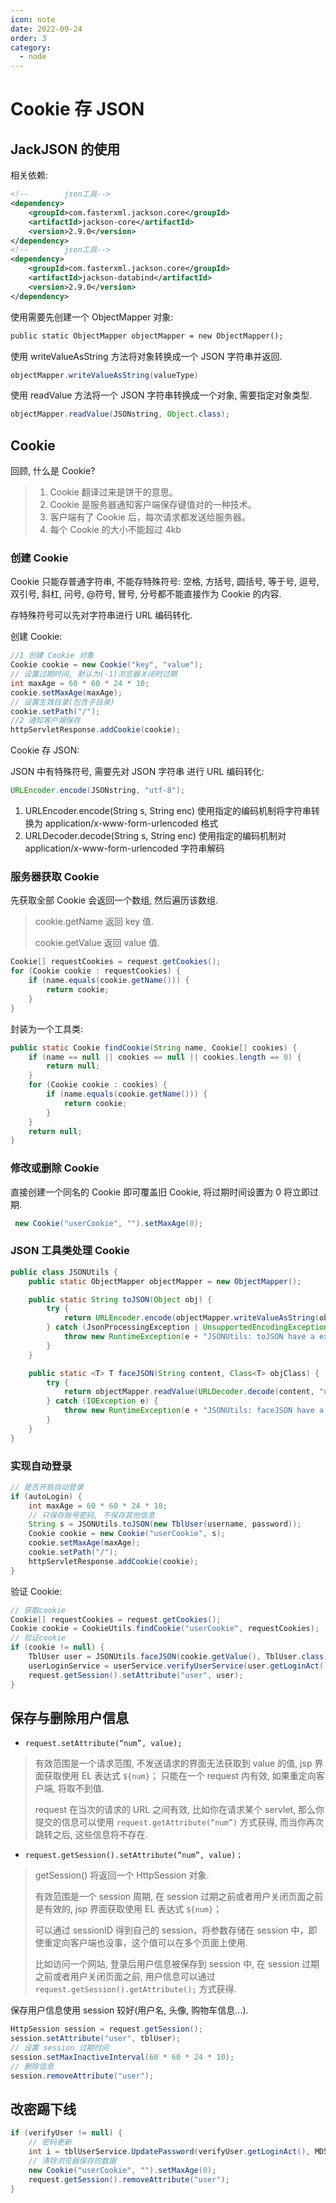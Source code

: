 ```yaml
---
icon: note
date: 2022-09-24
order: 3
category:
  - node
---
```


# Cookie 存 JSON

## JackJSON 的使用

相关依赖:

```xml
<!--        json工具-->
<dependency>
    <groupId>com.fasterxml.jackson.core</groupId>
    <artifactId>jackson-core</artifactId>
    <version>2.9.0</version>
</dependency>
<!--        json工具-->
<dependency>
    <groupId>com.fasterxml.jackson.core</groupId>
    <artifactId>jackson-databind</artifactId>
    <version>2.9.0</version>
</dependency>
```

使用需要先创建一个 ObjectMapper 对象:

```xml
public static ObjectMapper objectMapper = new ObjectMapper();
```

使用 writeValueAsString 方法将对象转换成一个 JSON 字符串并返回.

```java
objectMapper.writeValueAsString(valueType)
```

使用 readValue 方法将一个 JSON 字符串转换成一个对象, 需要指定对象类型.

```java
objectMapper.readValue(JSONstring, Object.class);
```

## Cookie

回顾, 什么是 Cookie?

> 1. Cookie 翻译过来是饼干的意思。
> 2. Cookie 是服务器通知客户端保存键值对的一种技术。
> 3. 客户端有了 Cookie 后，每次请求都发送给服务器。
> 4. 每个 Cookie 的大小不能超过 4kb

### 创建 Cookie

Cookie 只能存普通字符串, 不能存特殊符号: 空格, 方括号, 圆括号, 等于号, 逗号, 双引号, 斜杠, 问号, @符号, 冒号, 分号都不能直接作为 Cookie 的内容.

存特殊符号可以先对字符串进行 URL 编码转化.

创建 Cookie:

```java
//1 创建 Cookie 对象
Cookie cookie = new Cookie("key", "value");
// 设置过期时间, 默认为(-1)浏览器关闭时过期
int maxAge = 60 * 60 * 24 * 10;
cookie.setMaxAge(maxAge);
// 设置生效目录(包含子目录)
cookie.setPath("/");
//2 通知客户端保存
httpServletResponse.addCookie(cookie);
```

Cookie 存 JSON:

JSON 中有特殊符号, 需要先对 JSON 字符串 进行 URL 编码转化:

```java
URLEncoder.encode(JSONstring, "utf-8");
```

1. URLEncoder.encode(String s, String enc)
   使用指定的编码机制将字符串转换为 application/x-www-form-urlencoded 格式
2. URLDecoder.decode(String s, String enc)
   使用指定的编码机制对 application/x-www-form-urlencoded 字符串解码

### 服务器获取 Cookie

先获取全部 Cookie 会返回一个数组, 然后遍历该数组.

> cookie.getName 返回 key 值.
>
> cookie.getValue 返回 value 值.

```java
Cookie[] requestCookies = request.getCookies();
for (Cookie cookie : requestCookies) {
    if (name.equals(cookie.getName())) {
        return cookie;
    }
}
```

封装为一个工具类:

```java
public static Cookie findCookie(String name, Cookie[] cookies) {
    if (name == null || cookies == null || cookies.length == 0) {
        return null;
    }
    for (Cookie cookie : cookies) {
        if (name.equals(cookie.getName())) {
            return cookie;
        }
    }
    return null;
}
```

### 修改或删除 Cookie

直接创建一个同名的 Cookie 即可覆盖旧 Cookie, 将过期时间设置为 0 将立即过期.

```java
 new Cookie("userCookie", "").setMaxAge(0);
```

### JSON 工具类处理 Cookie

```java
public class JSONUtils {
    public static ObjectMapper objectMapper = new ObjectMapper();

    public static String toJSON(Object obj) {
        try {
            return URLEncoder.encode(objectMapper.writeValueAsString(obj), "utf-8");
        } catch (JsonProcessingException | UnsupportedEncodingException e) {
            throw new RuntimeException(e + "JSONUtils: toJSON have a exception");
        }
    }

    public static <T> T faceJSON(String content, Class<T> objClass) {
        try {
            return objectMapper.readValue(URLDecoder.decode(content, "utf-8"), objClass);
        } catch (IOException e) {
            throw new RuntimeException(e + "JSONUtils: faceJSON have a exception");
        }
    }
}
```

### 实现自动登录

```java
// 是否开启自动登录
if (autoLogin) {
    int maxAge = 60 * 60 * 24 * 10;
    // 只保存账号密码, 不保存其他信息
    String s = JSONUtils.toJSON(new TblUser(username, password));
    Cookie cookie = new Cookie("userCookie", s);
    cookie.setMaxAge(maxAge);
    cookie.setPath("/");
    httpServletResponse.addCookie(cookie);
}
```

验证 Cookie:

```java
// 获取cookie
Cookie[] requestCookies = request.getCookies();
Cookie cookie = CookieUtils.findCookie("userCookie", requestCookies);
// 验证cookie
if (cookie != null) {
    TblUser user = JSONUtils.faceJSON(cookie.getValue(), TblUser.class);
    userLoginService = userService.verifyUserService(user.getLoginAct(), user.getLoginPwd());
    request.getSession().setAttribute("user", user);
}
```

## 保存与删除用户信息

- `request.setAttribute(“num”, value);`

> 有效范围是一个请求范围, 不发送请求的界面无法获取到 value 的值, jsp 界面获取使用 EL 表达式 `${num}`；
> 只能在一个 request 内有效, 如果重定向客户端, 将取不到值.
>
> request 在当次的请求的 URL 之间有效, 比如你在请求某个 servlet, 那么你提交的信息可以使用 `request.getAttribute(“num”)` 方式获得, 而当你再次跳转之后, 这些信息将不存在.

- `request.getSession().setAttribute(“num”, value)；`

> getSession() 将返回一个 HttpSession 对象.
>
> 有效范围是一个 session 周期, 在 session 过期之前或者用户关闭页面之前是有效的, jsp 界面获取使用 EL 表达式 `${num}`；
>
> 可以通过 sessionID 得到自己的 session，将参数存储在 session 中，即使重定向客户端也没事，这个值可以在多个页面上使用.
>
> 比如访问一个网站, 登录后用户信息被保存到 session 中, 在 session 过期之前或者用户关闭页面之前, 用户信息可以通过 `request.getSession().getAttribute();` 方式获得.

保存用户信息使用 session 较好(用户名, 头像, 购物车信息...).

```java
HttpSession session = request.getSession();
session.setAttribute("user", tblUser);
// 设置 session 过期时间
session.setMaxInactiveInterval(60 * 60 * 24 * 10);
// 删除信息
session.removeAttribute("user");
```

## 改密踢下线

```java
if (verifyUser != null) {
    // 密码更新
    int i = tblUserService.UpdatePassword(verifyUser.getLoginAct(), MD5Util.getMD5(newPwd));
    // 清除浏览器保存的数据
    new Cookie("userCookie", "").setMaxAge(0);
    request.getSession().removeAttribute("user");
}
```
